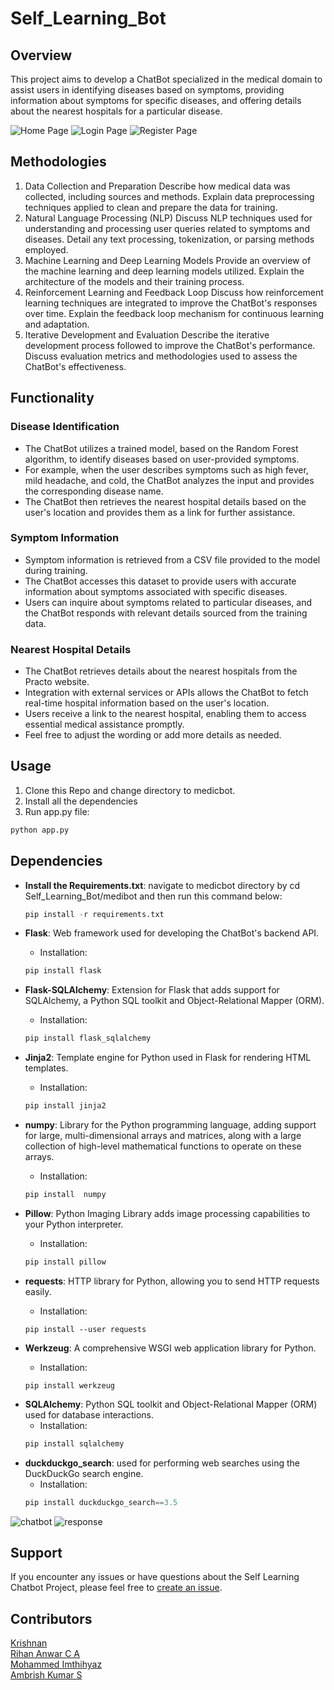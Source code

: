 # Self_Learning_Bot
## Overview
This project aims to develop a ChatBot specialized in the medical domain to assist users in identifying diseases based on symptoms, providing information about symptoms for specific diseases, and offering details about the nearest hospitals for a particular disease.

![Home Page](home.jpg "Home Page")
![Login Page](login.jpg "Login Page")
![Register Page](register.jpg)

## Methodologies
1. Data Collection and Preparation
Describe how medical data was collected, including sources and methods.
Explain data preprocessing techniques applied to clean and prepare the data for training.
2. Natural Language Processing (NLP)
Discuss NLP techniques used for understanding and processing user queries related to symptoms and diseases.
Detail any text processing, tokenization, or parsing methods employed.
3. Machine Learning and Deep Learning Models
Provide an overview of the machine learning and deep learning models utilized.
Explain the architecture of the models and their training process.
4. Reinforcement Learning and Feedback Loop
Discuss how reinforcement learning techniques are integrated to improve the ChatBot's responses over time.
Explain the feedback loop mechanism for continuous learning and adaptation.
5. Iterative Development and Evaluation
Describe the iterative development process followed to improve the ChatBot's performance.
Discuss evaluation metrics and methodologies used to assess the ChatBot's effectiveness.
## Functionality
### Disease Identification
- The ChatBot utilizes a trained model, based on the Random Forest algorithm, to identify diseases based on user-provided symptoms.
- For example, when the user describes symptoms such as high fever, mild headache, and cold, the ChatBot analyzes the input and provides the corresponding disease name.
- The ChatBot then retrieves the nearest hospital details based on the user's location and provides them as a link for further assistance.
### Symptom Information
- Symptom information is retrieved from a CSV file provided to the model during training.
- The ChatBot accesses this dataset to provide users with accurate information about symptoms associated with specific diseases.
- Users can inquire about symptoms related to particular diseases, and the ChatBot responds with relevant details sourced from the training data.
### Nearest Hospital Details
- The ChatBot retrieves details about the nearest hospitals from the Practo website.
- Integration with external services or APIs allows the ChatBot to fetch real-time hospital information based on the user's location.
- Users receive a link to the nearest hospital, enabling them to access essential medical assistance promptly.
- Feel free to adjust the wording or add more details as needed.
## Usage
1. Clone this Repo and change directory to medicbot.
2. Install all the dependencies
3. Run app.py file: 
``` python
python app.py 
```
## Dependencies
* __Install the Requirements.txt__: navigate to medicbot directory by cd Self_Learning_Bot/medibot and then run this command below:
  ``` python
  pip install -r requirements.txt
  ```

* __Flask__: Web framework used for developing the ChatBot's backend API.  
   - Installation: 
    ``` python
    pip install flask
    ```
* __Flask-SQLAlchemy__: Extension for Flask that adds support for SQLAlchemy, a Python SQL toolkit and Object-Relational Mapper (ORM).
  - Installation: 
  ``` python
  pip install flask_sqlalchemy
  ```
- __Jinja2__: Template engine for Python used in Flask for rendering HTML templates.
  - Installation: 
  ``` python
  pip install jinja2
  ```
  
- **numpy**: Library for the Python programming language, adding support for large, multi-dimensional arrays and matrices, along with a large collection of high-level mathematical functions to operate on these arrays.
  - Installation: 
  ```python
  pip install  numpy
  ```
  
- **Pillow**: Python Imaging Library adds image processing capabilities to your Python interpreter.
  - Installation: 
  ```python
  pip install pillow
  ```
  
- **requests**: HTTP library for Python, allowing you to send HTTP requests easily.
  - Installation: 
  ```
  pip install --user requests
  ```
  
- **Werkzeug**: A comprehensive WSGI web application library for Python.
  - Installation: 
  ```
  pip install werkzeug
  ```
* __SQLAlchemy__: Python SQL toolkit and Object-Relational Mapper (ORM) used for database interactions.
    - Installation: 
    ``` python
    pip install sqlalchemy
    ```
* __duckduckgo_search__: used for performing web searches using the DuckDuckGo search engine.
  - Installation: 
  ``` python
  pip install duckduckgo_search==3.5
  ```

![chatbot](result0.jpg "ChatBot Response")
![response](result1.jpg)
## Support
If you encounter any issues or have questions about the Self Learning Chatbot Project, please feel free to [create an issue](https://github.com/Krishnann-s/Self_Learning_Bot/issues).

## Contributors
[Krishnan](https://github.com/Krishnann-s)  
[Rihan Anwar C A](https://github.com/Rihan312)  
[Mohammed Imthihyaz](https://github.com/Mohammed-Imthihyaz)  
[Ambrish Kumar S](https://github.com/Ambrish9535)  